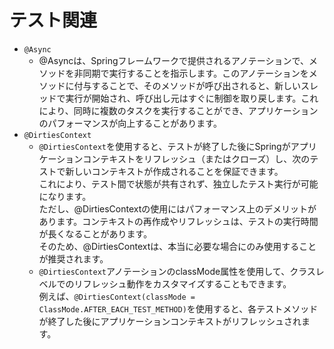 # テスト関連
* `@Async`
  * @Asyncは、Springフレームワークで提供されるアノテーションで、メソッドを非同期で実行することを指示します。このアノテーションをメソッドに付与することで、そのメソッドが呼び出されると、新しいスレッドで実行が開始され、呼び出し元はすぐに制御を取り戻します。これにより、同時に複数のタスクを実行することができ、アプリケーションのパフォーマンスが向上することがあります。
* `@DirtiesContext`
  * `@DirtiesContext`を使用すると、テストが終了した後にSpringがアプリケーションコンテキストをリフレッシュ（またはクローズ）し、次のテストで新しいコンテキストが作成されることを保証できます。<br>
  これにより、テスト間で状態が共有されず、独立したテスト実行が可能になります。 <br>ただし、@DirtiesContextの使用にはパフォーマンス上のデメリットがあります。コンテキストの再作成やリフレッシュは、テストの実行時間が長くなることがあります。<br>そのため、@DirtiesContextは、本当に必要な場合にのみ使用することが推奨されます。
  * `@DirtiesContext`アノテーションのclassMode属性を使用して、クラスレベルでのリフレッシュ動作をカスタマイズすることもできます。<br>例えば、`@DirtiesContext(classMode = ClassMode.AFTER_EACH_TEST_METHOD)`を使用すると、各テストメソッドが終了した後にアプリケーションコンテキストがリフレッシュされます。